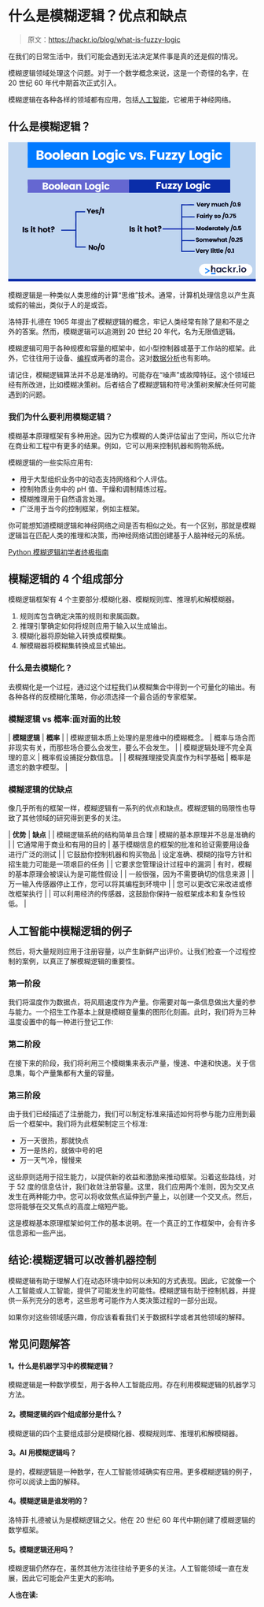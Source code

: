 # 什么是模糊逻辑？优点和缺点

> 原文：<https://hackr.io/blog/what-is-fuzzy-logic>

在我们的日常生活中，我们可能会遇到无法决定某件事是真的还是假的情况。

模糊逻辑领域处理这个问题。对于一个数学概念来说，这是一个奇怪的名字，在 20 世纪 60 年代中期首次正式引入。

模糊逻辑在各种各样的领域都有应用，包括[人工智能](https://hackr.io/blog/what-is-artificial-intelligence)，它被用于神经网络。

## **什么是模糊逻辑？**

**![boolean-vs-fuzzy-logic](img/f19bab550d3388813ed15848ccd73c9c.png)**

模糊逻辑是一种类似人类思维的计算“思维”技术。通常，计算机处理信息以产生真或假的输出，类似于人的是或否。

洛特菲·扎德在 1965 年提出了模糊逻辑的概念，牢记人类经常有除了是和不是之外的答案。然而，模糊逻辑可以追溯到 20 世纪 20 年代，名为无限值逻辑。

模糊逻辑可用于各种规模和容量的框架中，如小型控制器或基于工作站的框架。此外，它往往用于设备、[编程](https://hackr.io/blog/what-is-programming)或两者的混合。这对[数据分析](https://hackr.io/blog/what-is-data-analysis-methods-techniques-tools)也有影响。

请记住，模糊逻辑算法并不总是准确的。可能存在“噪声”或故障特征。这个领域已经有所改进，比如模糊决策树。后者结合了模糊逻辑和符号决策树来解决任何可能遇到的问题。

### 我们为什么要利用模糊逻辑？

模糊基本原理框架有多种用途。因为它为模糊的人类评估留出了空间，所以它允许在商业和工程中有更多的结果。例如，它可以用来控制机器和购物系统。

模糊逻辑的一些实际应用有:

*   用于大型组织业务中的动态支持网络和个人评估。
*   控制物质业务中的 pH 值、干燥和调制精炼过程。
*   模糊推理用于自然语言处理。
*   广泛用于当今的控制框架，例如主框架。

你可能想知道模糊逻辑和神经网络之间是否有相似之处。有一个区别，那就是模糊逻辑旨在匹配人类的推理和决策，而神经网络试图创建基于人脑神经元的系统。

[Python 模糊逻辑初学者终极指南](https://click.linksynergy.com/deeplink?id=jU79Zysihs4&mid=39197&murl=https%3A%2F%2Fwww.udemy.com%2Fcourse%2Fthe-ultimate-beginners-guide-to-fuzzy-logic-in-python%2F)

## **模糊逻辑的 4 个组成部分**

模糊逻辑框架有 4 个主要部分:模糊化器、模糊规则库、推理机和解模糊器。

1.  规则库包含确定决策的规则和隶属函数。
2.  推理引擎确定如何将规则应用于输入以生成输出。
3.  模糊化器将原始输入转换成模糊集。
4.  解模糊器将模糊集转换成显式输出。

### 什么是去模糊化？

去模糊化是一个过程，通过这个过程我们从模糊集合中得到一个可量化的输出。有各种各样的反模糊化策略，你必须选择一个最合适的专家框架。

### **模糊逻辑 vs 概率:面对面的比较**

| **模糊逻辑** | **概率** |
| 模糊逻辑本质上处理的是思维中的模糊概念。 | 概率与场合而非现实有关，而那些场合要么会发生，要么不会发生。 |
| 模糊逻辑处理不完全真理的意义 | 概率假设捕捉分数信息。 |
| 模糊推理接受真度作为科学基础 | 概率是遗忘的数字模型。 |

### **模糊逻辑的优缺点**

像几乎所有的框架一样，模糊逻辑有一系列的优点和缺点。模糊逻辑的局限性也导致了其他领域的研究得到更多的关注。

| **优势** | **缺点** |
| 模糊逻辑系统的结构简单且合理 | 模糊的基本原理并不总是准确的 |
| 它通常用于商业和有用的目的 | 基于模糊信息的框架的批准和验证需要用设备进行广泛的测试 |
| 它鼓励你控制机器和购买物品 | 设定准确、模糊的指导方针和招生能力可能是一项艰巨的任务 |
| 它要求您管理设计过程中的漏洞 | 有时，模糊的基本原理会被误认为是可能性假设 |
| 一般很强，因为不需要确切的信息来源 |
| 万一输入传感器停止工作，您可以将其编程到环境中 |
| 您可以更改它来改进或修改框架执行 |
| 可以利用经济的传感器，这鼓励你保持一般框架成本和复杂性较低。 |

## **人工智能中模糊逻辑的例子**

然后，将大量规则应用于注册容量，以产生新鲜产出评价。让我们检查一个过程控制的案例，以真正了解模糊逻辑的重要性。

### **第一阶段**

我们将温度作为数据点，将风扇速度作为产量。你需要对每一条信息做出大量的参与能力。一个招生工作基本上就是模糊变量集的图形化刻画。此时，我们将为三种温度设置中的每一种进行登记工作:

### **第二阶段**

在接下来的阶段，我们将利用三个模糊集来表示产量，慢速、中速和快速。关于信息集，每个产量集都有大量的容量。

### **第三阶段**

由于我们已经描述了注册能力，我们可以制定标准来描述如何将参与能力应用到最后一个框架中。我们将为此框架制定三个标准:

*   万一天很热，那就快点
*   万一是热的，就做中号的吧
*   万一天气冷，慢慢来

这些原则适用于招生能力，以提供新的收益和激励来推动框架。沿着这些路线，对于 52 度的信息估计，我们收敛注册容量。这里，我们应用两个准则，因为交叉点发生在两种能力中。您可以将收敛焦点延伸到产量上，以创建一个交叉点。然后，您将能够在交叉焦点的高度上缩短产能。

这是模糊基本原理框架如何工作的基本说明。在一个真正的工作框架中，会有许多信息源和一些产出。

## **结论:模糊逻辑可以改善机器控制**

模糊逻辑有助于理解人们在动态环境中如何以未知的方式表现。因此，它就像一个人工智能或人工智能，提供了可能发生的可能性。模糊逻辑有助于控制机器，并提供一系列充分的思考，这些思考可能作为人类决策过程的一部分出现。

如果你对这些领域感兴趣，你应该看看我们关于数据科学或者其他领域的解释。

## **常见问题解答**

#### **1。什么是机器学习中的模糊逻辑？**

模糊逻辑是一种数学模型，用于各种人工智能应用。存在利用模糊逻辑的机器学习方法。

#### **2。模糊逻辑的四个组成部分是什么？**

模糊逻辑的四个主要组成部分是模糊化器、模糊规则库、推理机和解模糊器。

#### **3。AI 用模糊逻辑吗？**

是的，模糊逻辑是一种数学，在人工智能领域确实有应用。更多模糊逻辑的例子，你可以阅读上面的解释。

#### **4。模糊逻辑是谁发明的？**

洛特菲·扎德被认为是模糊逻辑之父。他在 20 世纪 60 年代中期创建了模糊逻辑的数学框架。

#### **5。模糊逻辑还用吗？**

模糊逻辑仍然存在，虽然其他方法往往给予更多的关注。人工智能领域一直在发展，因此它可能会产生更大的影响。

**人也在读:**